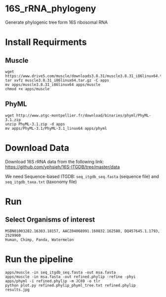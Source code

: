 # 16S_rRNA_phylogeny
Generate phylogenic tree form 16S ribosomal RNA

# Install Requirments

## Muscle
```
wget https://www.drive5.com/muscle/downloads3.8.31/muscle3.8.31_i86linux64.tar.gz
tar xvfz muscle3.8.31_i86linux64.tar.gz -C apps
mv apps/muscle3.8.31_i86linux64 apps/muscle
chmod +x apps/muscle
```

## PhyML
```
wget http://www.atgc-montpellier.fr/download/binaries/phyml/PhyML-3.1.zip
unzip PhyML-3.1.zip -d apps
mv apps/PhyML-3.1/PhyML-3.1_linux64 apps/phyml
```

# Download Data
Download 16S rRNA data from the following link:
https://github.com/yphsieh/16S-ITGDB/tree/master/data

We need Sequence-based ITGDB: ```seq_itgdb_seq.fasta``` (sequence file) and ```seq_itgdb_taxa.txt``` (taxonomy file)



# Run
## Select Organisms of interest
```
MSBN01003282.16303.18157, AACZ04068991.160832.162580, DQ457645.1.1793, 2529960
Human, Chimp, Panda, Watermelon
```

# Run the pipeline
```apps/muscle -in selected.fasta -out msa.fasta
apps/muscle -in seq_itgdb_seq.fasta -out msa.fasta
apps/muscle -in msa.fasta -out refined.phylip -refine -phyi
apps/phyml -i refined.phylip -m JC69 -o tlr
python plot.py refined.phylip_phyml_tree.txt refined.phylip results.jpg
```
